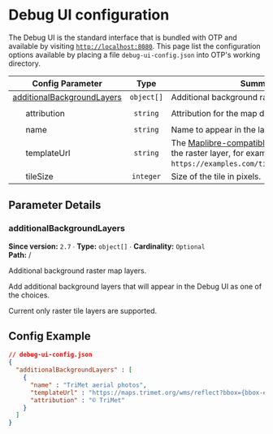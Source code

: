 <!--
  NOTE! Part of this document is generated. Make sure you edit the template, not the generated doc.

   - Template directory is:  /doc/templates
   - Generated directory is: /doc/user 
-->

# Debug UI configuration

The Debug UI is the standard interface that is bundled with OTP and available by visiting 
[`http://localhost:8080`](http://localhost:8080). This page list the configuration options available
by placing a file `debug-ui-config.json` into OTP's working directory.

<!-- PARAMETERS-TABLE BEGIN -->
<!-- NOTE! This section is auto-generated. Do not change, change doc in code instead. -->

| Config Parameter                                          |    Type    | Summary                                                                                                                                                                                      |  Req./Opt. | Default Value         | Since |
|-----------------------------------------------------------|:----------:|----------------------------------------------------------------------------------------------------------------------------------------------------------------------------------------------|:----------:|-----------------------|:-----:|
| [additionalBackgroundLayers](#additionalBackgroundLayers) | `object[]` | Additional background raster map layers.                                                                                                                                                     | *Optional* |                       |  2.7  |
|       attribution                                         |  `string`  | Attribution for the map data.                                                                                                                                                                | *Optional* | `"© OpenTripPlanner"` |  2.7  |
|       name                                                |  `string`  | Name to appear in the layer selector.                                                                                                                                                        | *Required* |                       |  2.7  |
|       templateUrl                                         |  `string`  | The [Maplibre-compatible template URL](https://maplibre.org/maplibre-native/ios/api/tile-url-templates.html) for the raster layer, for example `https://examples.com/tiles/{z}/{x}/{y}.png`. | *Required* |                       |  2.7  |
|       tileSize                                            |  `integer` | Size of the tile in pixels.                                                                                                                                                                  | *Optional* | `256`                 |  2.7  |

<!-- PARAMETERS-TABLE END -->


## Parameter Details

<!-- PARAMETERS-DETAILS BEGIN -->
<!-- NOTE! This section is auto-generated. Do not change, change doc in code instead. -->

<h3 id="additionalBackgroundLayers">additionalBackgroundLayers</h3>

**Since version:** `2.7` ∙ **Type:** `object[]` ∙ **Cardinality:** `Optional`   
**Path:** / 

Additional background raster map layers.

Add additional background layers that will appear in the Debug UI as one of the choices.

Current only raster tile layers are supported.



<!-- PARAMETERS-DETAILS END -->

## Config Example

<!-- JSON-EXAMPLE BEGIN -->
<!-- NOTE! This section is auto-generated. Do not change, change doc in code instead. -->

```JSON
// debug-ui-config.json
{
  "additionalBackgroundLayers" : [
    {
      "name" : "TriMet aerial photos",
      "templateUrl" : "https://maps.trimet.org/wms/reflect?bbox={bbox-epsg-3857}&format=image/png&service=WMS&version=1.1.0&request=GetMap&srs=EPSG:3857&width=256&height=256&layers=aerials",
      "attribution" : "© TriMet"
    }
  ]
}
```

<!-- JSON-EXAMPLE END -->
